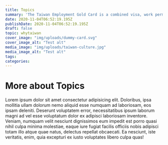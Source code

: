 ```yaml
---
title: Topics
summary: 'The Taiwan Employment Gold Card is a combined visa, work permit and residence permit launched in 2018 to attract professional talent in Taiwan.'
date: 2020-11-04T06:52:19.195Z
publishDate: 2020-11-04T06:52:19.195Z
draft: false
topic: whytaiwan
cover_image: "img/uploads/dummy-card.svg"
cover_image_alt: "Test alt"
media_image: "img/uploads/taiwan-culture.jpg"
media_image_alt: "Test alt"
tags:
categories:
---
```


# More about Topics

Lorem ipsum dolor sit amet consectetur adipisicing elit. Doloribus, ipsa mollitia ullam dolorum nemo aliquid esse numquam ad laboriosam, eos ipsam deleniti. Deserunt voluptatem error, necessitatibus ipsum laborum magni ad vel esse voluptatum dolor ex adipisci laboriosam inventore. Veniam, numquam velit nesciunt dignissimos eum impedit est porro quasi nihil culpa minima molestiae, eaque iure fugiat facilis officiis nobis adipisci totam illo atque quae natus, delectus repellat obcaecati. Ea nesciunt, iste veritatis, enim, quia excepturi ex iusto voluptates libero culpa quas!